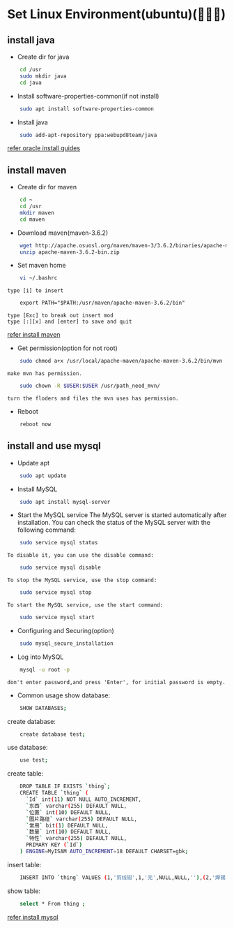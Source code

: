 # Set Linux Environment(ubuntu)(🙈🙉🙊)


## install java
* Create dir for java
```sh
    cd /usr
    sudo mkdir java
    cd java
``` 

* Install software-properties-common(if not install)
```sh
    sudo apt install software-properties-common
``` 

* Install java
```sh
    sudo add-apt-repository ppa:webupd8team/java
``` 
[refer oracle install guides](http://tipsonubuntu.com/2016/07/31/install-oracle-java-8-9-ubuntu-16-04-linux-mint-18/)

## install maven
* Create dir for maven
```sh
    cd ~
    cd /usr
    mkdir maven
    cd maven
``` 

* Download maven(maven-3.6.2)
```sh
    wget http://apache.osuosl.org/maven/maven-3/3.6.2/binaries/apache-maven-3.6.2-bin.zip
    unzip apache-maven-3.6.2-bin.zip
```

* Set maven home
```sh
    vi ~/.bashrc
``` 
    type [i] to insert 
```txt
    export PATH="$PATH:/usr/maven/apache-maven-3.6.2/bin"
``` 
    type [Exc] to break out insert mod
    type [:][x] and [enter] to save and quit
[refer install maven](https://maven.apache.org/install.html)

* Get permission(option for not root)
```sh
    sudo chmod a+x /usr/local/apache-maven/apache-maven-3.6.2/bin/mvn
```
    make mvn has permission.
```sh
    sudo chown -R $USER:$USER /usr/path_need_mvn/
```
    turn the floders and files the mvn uses has permission.

* Reboot
```sh
    reboot now
``` 

## install and use mysql
* Update apt
```sh
    sudo apt update
``` 

* Install MySQL
```sh
    sudo apt install mysql-server
``` 

* Start the MySQL service
    The MySQL server is started automatically after installation. You can check the status of the MySQL server with the following command:
```sh
    sudo service mysql status
```
    To disable it, you can use the disable command:
```sh
    sudo service mysql disable
```
    To stop the MySQL service, use the stop command:
```sh
    sudo service mysql stop
```
    To start the MySQL service, use the start command:
```sh
    sudo service mysql start
```

* Configuring and Securing(option)
```sh
    sudo mysql_secure_installation
``` 

* Log into MySQL
```sh
    mysql -u root -p
``` 
    don't enter password,and press 'Enter', for initial password is empty.

* Common usage
show database:
```sh
    SHOW DATABASES;
``` 
create database:
```sh
    create database test;
``` 
use database:
```sh
    use test;
``` 
create table:
```sh
    DROP TABLE IF EXISTS `thing`;
    CREATE TABLE `thing` (
      `Id` int(11) NOT NULL AUTO_INCREMENT,
      `东西` varchar(255) DEFAULT NULL,
      `位置` int(10) DEFAULT NULL,
      `图片路径` varchar(255) DEFAULT NULL,
      `常用` bit(1) DEFAULT NULL,
      `数量` int(10) DEFAULT NULL,
      `特性` varchar(255) DEFAULT NULL,
      PRIMARY KEY (`Id`)
    ) ENGINE=MyISAM AUTO_INCREMENT=18 DEFAULT CHARSET=gbk;
``` 
insert table:
```sh
    INSERT INTO `thing` VALUES (1,'剪线钳',1,'无',NULL,NULL,''),(2,'焊锡',2,'无',NULL,NULL,''),(3,'摄像头',3,NULL,NULL,NULL,''),(7,' 十通电磁阀',1,'',b'0',13,NULL),(8,'十毫升双孔注射泵',1,'',b'0',3,NULL),(9,'消解池黑壳',1,'',b'0',7,NULL),(10,'消解管',1,'',b'0',50,NULL),(11,'大电风扇',1,'',b'0',20,NULL),(12,'小风扇',1,'',b'0',27,NULL),(13,'黄铜两接口',1,'',b'0',100,NULL),(14,'中型风扇',1,'',b'0',21,NULL),(15,'方形电机板',2,'',b'1',2,NULL),(16,'圆形环阀板',2,'',b'1',6,NULL),(17,'电机滴定导线',2,'',b'0',1,NULL);
``` 
show table:
```sh
    select * From thing ;
``` 

[refer install mysql](https://phoenixnap.com/kb/how-to-install-mysql-on-centos-7)
